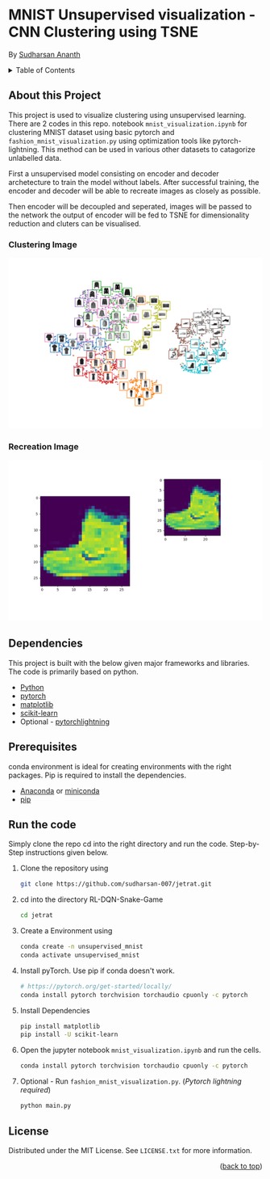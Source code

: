 # MNIST Unsupervised visualization - CNN Clustering using TSNE
By [Sudharsan Ananth](https://sudharsanananth.wixsite.com/sudharsan) 

<!-- TABLE OF CONTENTS -->
<details>
  <summary>Table of Contents</summary>
  <ol>
    <li><a href="#about-this-project">About this Project</a></li>
    <li><a href="#dependencies">Dependencies</a></li>
    <li><a href="#prerequisites">Prerequisites</a></li>
    <li><a href="#run-the-code">How to run</a></li>
    <li><a href="#license">License</a></li>
  </ol>
</details>


## About this Project 

This project is used to visualize clustering using unsupervised learning. There are 2 codes in this repo. notebook `mnist_visualization.ipynb` for clustering MNIST dataset using basic pytorch and `fashion_mnist_visualization.py` using optimization tools like pytorch-lightning. This method can be used in various other datasets to catagorize unlabelled data. 

First a unsupervised model consisting on encoder and decoder archetecture to train the model without labels. After successful training, the encoder and decoder will be able to recreate images as closely as possible. 

Then encoder will be decoupled and seperated, images will be passed to the network the output of encoder will be fed to TSNE for dimensionality reduction and cluters can be visualised. 


### Clustering Image

![Img_output_demo](assets/clustering_out1.png)

### Recreation Image
![Img_recreation](assets/recreation_img.png)


## Dependencies 

This project is built with the below given major frameworks and libraries. The code is primarily based on python. 

* [Python](https://www.python.org/) 
* [pytorch](https://pytorch.org/)
* [matplotlib](https://matplotlib.org/) 
* [scikit-learn](https://scikit-learn.org/stable/) 
* Optional - [pytorchlightning](https://www.pytorchlightning.ai)

## Prerequisites

conda environment is ideal for creating environments with the right packages. Pip is required to install the dependencies.

* [Anaconda](https://www.anaconda.com) or [miniconda](https://docs.conda.io/en/latest/miniconda.html)
* [pip](https://pypi.org/project/pip/)


## Run the code

Simply clone the repo cd into the right directory and run the code. Step-by-Step instructions given below. 

1. Clone the repository using 
   ```sh
   git clone https://github.com/sudharsan-007/jetrat.git
   ```

2. cd into the directory RL-DQN-Snake-Game
   ```sh
   cd jetrat
   ```

3. Create a Environment using
   ```sh
   conda create -n unsupervised_mnist
   conda activate unsupervised_mnist
   ```


4. Install pyTorch. Use pip if conda doesn't work. 
    ```sh 
    # https://pytorch.org/get-started/locally/
    conda install pytorch torchvision torchaudio cpuonly -c pytorch
    ```

5. Install Dependencies
   ```sh
   pip install matplotlib 
   pip install -U scikit-learn
   ```

6. Open the jupyter notebook `mnist_visualization.ipynb` and run the cells.
   ```sh 
   conda install pytorch torchvision torchaudio cpuonly -c pytorch
   ```

7. Optional - Run `fashion_mnist_visualization.py`. (*Pytorch lightning required*)
    ```sh 
    python main.py
    ```


<!-- LICENSE -->
## License

Distributed under the MIT License. See `LICENSE.txt` for more information.

<p align="right">(<a href="#top">back to top</a>)</p>
